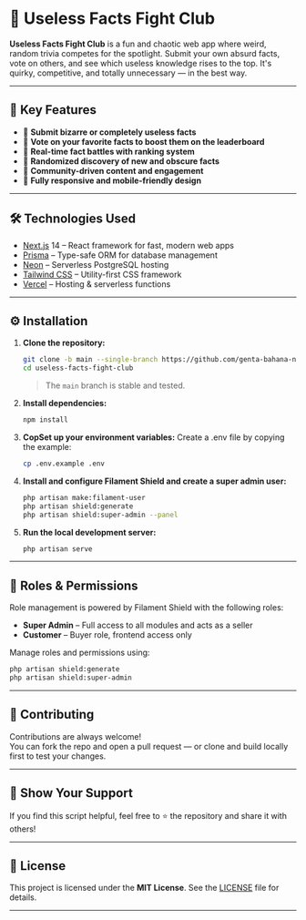 # 🥊 Useless Facts Fight Club

**Useless Facts Fight Club** is a fun and chaotic web app where weird, random trivia competes for the spotlight. Submit your own absurd facts, vote on others, and see which useless knowledge rises to the top. It's quirky, competitive, and totally unnecessary — in the best way.

---

## 🔧 Key Features

- 🧠 **Submit bizarre or completely useless facts**  
- 🔼 **Vote on your favorite facts to boost them on the leaderboard**  
- 🥊 **Real-time fact battles with ranking system**  
- 🎲 **Randomized discovery of new and obscure facts**  
- 💬 **Community-driven content and engagement**  
- 📱 **Fully responsive and mobile-friendly design**

---

## 🛠️ Technologies Used

- [Next.js](https://nextjs.org/) 14 – React framework for fast, modern web apps  
- [Prisma](https://www.prisma.io/) – Type-safe ORM for database management  
- [Neon](https://neon.tech/) – Serverless PostgreSQL hosting  
- [Tailwind CSS](https://tailwindcss.com/) – Utility-first CSS framework  
- [Vercel](https://vercel.com/) – Hosting & serverless functions  

---

## ⚙️ Installation

1. **Clone the repository:**
   ```bash
   git clone -b main --single-branch https://github.com/genta-bahana-nagari/useless-facts-fight-club.git
   cd useless-facts-fight-club
   ```
   > The `main` branch is stable and tested.

2. **Install dependencies:**
   ```bash
   npm install
   ```

3. **CopSet up your environment variables:**
   Create a .env file by copying the example:
   ```bash
   cp .env.example .env
   ```

4. **Install and configure Filament Shield and create a super admin user:**
   ```bash
   php artisan make:filament-user
   php artisan shield:generate
   php artisan shield:super-admin --panel
   ```

5. **Run the local development server:**
   ```bash
   php artisan serve
   ```

---

## 🔐 Roles & Permissions

Role management is powered by Filament Shield with the following roles:

- **Super Admin** – Full access to all modules and acts as a seller  
- **Customer** – Buyer role, frontend access only  

Manage roles and permissions using:
```bash
php artisan shield:generate
php artisan shield:super-admin
```

---

## 🤝 Contributing

Contributions are always welcome!  
You can fork the repo and open a pull request — or clone and build locally first to test your changes.

---

## 🌟 Show Your Support
If you find this script helpful, feel free to ⭐ the repository and share it with others!

---

## 📜 License
This project is licensed under the **MIT License**. See the [LICENSE](LICENSE) file for details.

---